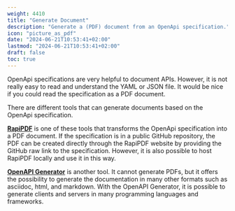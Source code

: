 ```yaml
---
weight: 4410
title: "Generate Document"
description: "Generate a (PDF) document from an OpenApi specification."
icon: "picture_as_pdf"
date: "2024-06-21T10:53:41+02:00"
lastmod: "2024-06-21T10:53:41+02:00"
draft: false
toc: true
---
```


OpenApi specifications are very helpful to document APIs. However, it is not really easy to read and understand the YAML or JSON file. It would be nice if you could read the specification as a PDF document.

There are different tools that can generate documents based on the OpenApi specification.

[**RapiPDF**](https://mrin9.github.io/RapiPdf/) is one of these tools that transforms the
OpenApi specification into a PDF document. If the specification is in a public GitHub
repository, the PDF can be created directly through the RapiPDF website by providing
the GitHub raw link to the specification. However, it is also possible to host
RapiPDF locally and use it in this way.

[**OpenAPI Generator**](https://openapi-generator.tech/) is another tool. It cannot generate PDFs, but it offers the
possibility to generate the documentation in many other formats such as asciidoc,
html, and markdown. With the OpenAPI Generator, it is possible to generate clients
and servers in many programming languages and frameworks.

